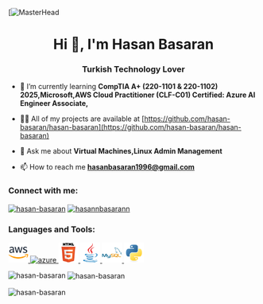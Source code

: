 [![MasterHead](https://i.hizliresim.com/qqkzpfn.png?_gl=1*xig3kp*_ga*NDAwOTYyNjYxLjE3Mzk5MDU5Mjc.*_ga_M9ZRXYS2YN*MTczOTkxMTU5Mi4yLjEuMTczOTkxMjAzNS41OS4wLjA.)

<h1 align="center">Hi 👋, I'm Hasan Basaran</h1>
<h3 align="center">Turkish Technology Lover</h3>

- 🌱 I’m currently learning **CompTIA A+ (220-1101 & 220-1102) 2025,Microsoft,AWS Cloud Practitioner (CLF-C01) Certified: Azure AI Engineer Associate,**

- 👨‍💻 All of my projects are available at [https://github.com/hasan-basaran/hasan-basaran](https://github.com/hasan-basaran/hasan-basaran)

- 💬 Ask me about **Virtual Machines,Linux Admin Management**

- 📫 How to reach me **hasanbasaran1996@gmail.com**

<h3 align="left">Connect with me:</h3>
<p align="left">
<a href="https://linkedin.com/in/hasan-basaran" target="blank"><img align="center" src="https://raw.githubusercontent.com/rahuldkjain/github-profile-readme-generator/master/src/images/icons/Social/linked-in-alt.svg" alt="hasan-basaran" height="30" width="40" /></a>
<a href="https://instagram.com/hasannbasarann" target="blank"><img align="center" src="https://raw.githubusercontent.com/rahuldkjain/github-profile-readme-generator/master/src/images/icons/Social/instagram.svg" alt="hasannbasarann" height="30" width="40" /></a>
</p>

<h3 align="left">Languages and Tools:</h3>
<p align="left"> <a href="https://aws.amazon.com" target="_blank" rel="noreferrer"> <img src="https://raw.githubusercontent.com/devicons/devicon/master/icons/amazonwebservices/amazonwebservices-original-wordmark.svg" alt="aws" width="40" height="40"/> </a> <a href="https://azure.microsoft.com/en-in/" target="_blank" rel="noreferrer"> <img src="https://www.vectorlogo.zone/logos/microsoft_azure/microsoft_azure-icon.svg" alt="azure" width="40" height="40"/> </a> <a href="https://www.w3.org/html/" target="_blank" rel="noreferrer"> <img src="https://raw.githubusercontent.com/devicons/devicon/master/icons/html5/html5-original-wordmark.svg" alt="html5" width="40" height="40"/> </a> <a href="https://www.java.com" target="_blank" rel="noreferrer"> <img src="https://raw.githubusercontent.com/devicons/devicon/master/icons/java/java-original.svg" alt="java" width="40" height="40"/> </a> <a href="https://www.mysql.com/" target="_blank" rel="noreferrer"> <img src="https://raw.githubusercontent.com/devicons/devicon/master/icons/mysql/mysql-original-wordmark.svg" alt="mysql" width="40" height="40"/> </a> <a href="https://www.python.org" target="_blank" rel="noreferrer"> <img src="https://raw.githubusercontent.com/devicons/devicon/master/icons/python/python-original.svg" alt="python" width="40" height="40"/> </a> </p>

<p><img align="left" src="https://github-readme-stats.vercel.app/api/top-langs?username=hasan-basaran&show_icons=true&locale=en&layout=compact" alt="hasan-basaran" /></p>

<p>&nbsp;<img align="center" src="https://github-readme-stats.vercel.app/api?username=hasan-basaran&show_icons=true&locale=en" alt="hasan-basaran" /></p>

<p><img align="center" src="https://github-readme-streak-stats.herokuapp.com/?user=hasan-basaran&" alt="hasan-basaran" /></p>

